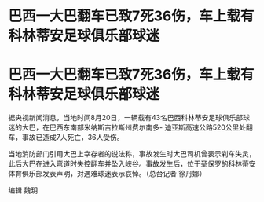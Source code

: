 # 巴西一大巴翻车已致7死36伤，车上载有科林蒂安足球俱乐部球迷

# 巴西一大巴翻车已致7死36伤，车上载有科林蒂安足球俱乐部球迷

据央视新闻消息，当地时间8月20日，一辆载有43名巴西科林蒂安足球俱乐部球迷的大巴，在巴西东南部米纳斯吉拉斯州费尔南多-
迪亚斯高速公路520公里处翻车，事故已造成7人死亡，36人受伤。

当地消防部门引用大巴上幸存者的说法称，事故发生时大巴司机曾表示刹车失灵，此后大巴在进入弯道时失控翻车并坠入峡谷。事故发生后，位于圣保罗的科林蒂安体育俱乐部发表声明，对遇难球迷表示哀悼。（总台记者
徐丹娜）

编辑 魏玥

